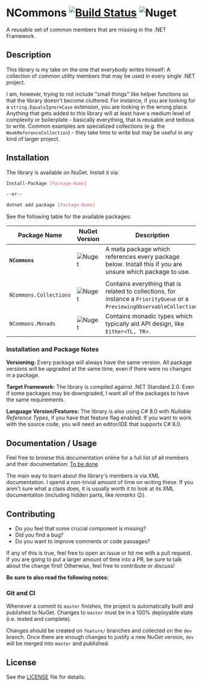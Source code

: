 # NCommons [![Build Status](https://dev.azure.com/ManuelRoemer/NCommons/_apis/build/status/NCommons%20(NuGet%20CI)?branchName=master)](https://dev.azure.com/ManuelRoemer/NCommons/_build/latest?definitionId=3&branchName=master) ![Nuget](https://img.shields.io/nuget/v/NCommons.svg)

A reusable set of common members that are missing in the .NET Framework.


## Description

This library is my take on the one that everybody writes himself: 
A collection of common utility members that may be used in every single .NET project.

I am, however, trying to not include "small things" like helper functions so that the library
doesn't become cluttered.
For instance, if you are looking for a `string.EqualsIgnoreCase` extension, you are looking in the
wrong place.
Anything that gets added to this library will at least have a medium level of complexity or 
boilerplate - basically everything, that is reusable and tedious to write.
Common examples are specialized collections (e.g. the `WeakReferenceCollection`) - they take time to
write but may be useful in any kind of larger project.


## Installation

The library is available on NuGet. Install it via:

```sh
Install-Package [Package-Name]

--or--

dotnet add package [Package-Name]
```

See the following table for the available packages:

| Package Name           | NuGet Version | Description |
| ---------------------- | --- |------------ |
| **`NCommons`**         | ![Nuget](https://img.shields.io/nuget/v/NCommons.svg) | A meta package which references every package below. Install this if you are unsure which package to use. |
|                        | | |
| `NCommons.Collections` | ![Nuget](https://img.shields.io/nuget/v/NCommons.Collections.svg) | Contains everything that is related to collections, for instance a `PriorityQueue` or a `PreviewingObservableCollection`. |
| `NCommons.Monads`      | ![Nuget](https://img.shields.io/nuget/v/NCommons.Monads.svg) | Contains monadic types which typically aid API design, like `Either<TL, TR>`. |


### Installation and Package Notes

**Versioning:**
Every package will always have the same version. All package versions will be upgraded at the same time, even if there were no changes in a package.

**Target Framework:**
The library is compiled against .NET Standard 2.0. Even if some packages may be downgraded, I want all of the packages to have the same requirements.

**Language Version/Features:**
The library is also using C# 8.0 with *Nullable Reference Types*, if you have that feature flag
enabled.
If you want to work with the source code, you will need an editor/IDE that supports C# 8.0.


## Documentation / Usage

Feel free to browse this documentation online for a full list of all members and their documentation:
[To be done](./README)

The main way to learn about the library's members is via XML documentation.
I spend a non-trivial amount of time on writing these. If you aren't sure what a class does, it is
usually worth it to look at its XML documentation (including hidden parts, like *remarks* :wink:).


## Contributing

* Do you feel that some crucial component is missing?
* Did you find a bug?
* Do you want to improve comments or code passages?

If any of this is true, feel free to open an issue or hit me with a pull request.
If you are going to put a larger amount of time into a PR, be sure to talk about the change first!
Otherwise, feel free to contribute or discuss!

**Be sure to also read the following notes:**


### Git and CI

Whenever a commit to `master` finishes, the project is automatically built and published to NuGet.
Changes to `master` must be in a 100% deployable state (i.e. tested and complete).

Changes should be created on `feature/` branches and collected on the `dev` branch.
Once there are enough changes to justify a new NuGet version, `dev` will be merged into `master`
and published.


## License

See the [LICENSE](./LICENSE) file for details.
